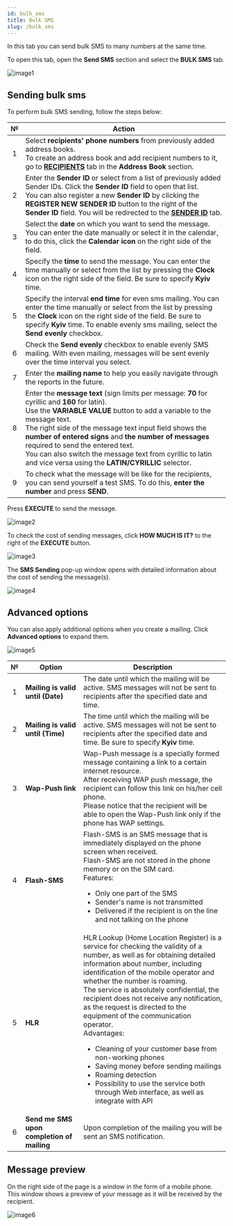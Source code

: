 ```yaml
---
id: bulk_sms
title: Bulk SMS
slug: /bulk_sms
---
```


In this tab you can send bulk SMS to many numbers at the same time.

To open this tab, open the **Send SMS** section and select the **BULK SMS** tab.

![image1](/img/instruction/sms/send_sms/bulk_sms/image1.png)

## Sending bulk sms

To perform bulk SMS sending, follow the steps below:

|  №  | Action |
| :-: | ------ |
| 1 | Select **recipients' phone numbers** from previously added address books. <br/> To create an address book and add recipient numbers to it, go to [**RECIPIENTS**](/docs/instruction/sms/address_book/recipients.md) tab in the **Address Book** section. |
| 2 | Enter the **Sender ID** or select from a list of previously added Sender IDs. Click the **Sender ID** field to open that list. <br/> You can also register a new **Sender ID** by clicking the **REGISTER NEW SENDER ID** button to the right of the **Sender ID** field. You will be redirected to the [**SENDER ID**](/docs/instruction/sms/send_sms/sender_id.md) tab. |
| 3 | Select the **date** on which you want to send the message. You can enter the date manually or select it in the calendar, to do this, click the **Calendar icon** on the right side of the field. |
| 4 | Specify the **time** to send the message. You can enter the time manually or select from the list by pressing the **Clock** icon on the right side of the field. Be sure to specify **Kyiv** time. |
| 5 | Specify the interval **end time** for even sms mailing. You can enter the time manually or select from the list by pressing the **Clock** icon on the right side of the field. Be sure to specify **Kyiv** time. To enable evenly sms mailing, select the **Send evenly** checkbox. |
| 6 | Check the **Send evenly** checkbox to enable evenly SMS mailing. With even mailing, messages will be sent evenly over the time interval you select. |
| 7 | Enter the **mailing name** to help you easily navigate through the reports in the future. |
| 8 | Enter the **message text** (sign limits per message: **70** for cyrillic and **160** for latin). <br/> Use the **VARIABLE VALUE** button to add a variable to the message text. <br/> The right side of the message text input field shows the **number of entered signs** and **the number of messages** required to send the entered text. <br/> You can also switch the message text from cyrillic to latin and vice versa using the **LATIN/CYRILLIC** selector. |
| 9 | To check what the message will be like for the recipients, you can send yourself a test SMS. To do this, **enter the number** and press **SEND**. |

Press **EXECUTE** to send the message.

![image2](/img/instruction/sms/send_sms/bulk_sms/image2.png)

To check the cost of sending messages, click **HOW MUCH IS IT?** to the right of the **EXECUTE** button.

![image3](/img/instruction/sms/send_sms/bulk_sms/image3.png)

The **SMS Sending** pop-up window opens with detailed information about the cost of sending the message(s).

![image4](/img/instruction/sms/send_sms/bulk_sms/image4.png)

## Advanced options

You can also apply additional options when you create a mailing. Click **Advanced options** to expand them.

![image5](/img/instruction/sms/send_sms/bulk_sms/image5.png)

|  №  | Option | Description |
| :-: | ------ | ----------- |
| 1 | **Mailing is valid until (Date)** | The date until which the mailing will be active. SMS messages will not be sent to recipients after the specified date and time. |
| 2 | **Mailing is valid until (Time)** | The time until which the mailing will be active. SMS messages will not be sent to recipients after the specified date and time. Be sure to specify **Kyiv** time. |
| 3 | **Wap-Push link** | Wap-Push message is a specially formed message containing a link to a certain internet resource. <br/> After receiving WAP push message, the recipient can follow this link on his/her cell phone. <br/> Please notice that the recipient will be able to open the Wap-Push link only if the phone has WAP settings. |
| 4 | **Flash-SMS** | Flash-SMS is an SMS message that is immediately displayed on the phone screen when received. <br/> Flash-SMS are not stored in the phone memory or on the SIM card. <br/> Features: <ul><li>Only one part of the SMS</li><li>Sender's name is not transmitted</li><li>Delivered if the recipient is on the line and not talking on the phone</li></ul> |
| 5 | **HLR** | HLR Lookup (Home Location Register) is a service for checking the validity of a number, as well as for obtaining detailed information about number, including identification of the mobile operator and whether the number is roaming. <br/> The service is absolutely confidential, the recipient does not receive any notification, as the request is directed to the equipment of the communication operator. <br/> Advantages: <ul><li>Cleaning of your customer base from non-working phones</li><li>Saving money before sending mailings</li><li>Roaming detection</li><li>Possibility to use the service both through Web interface, as well as integrate with API</li></ul> |
| 6 | **Send me SMS upon completion of mailing** | Upon completion of the mailing you will be sent an SMS notification. |

## Message preview

On the right side of the page is a window in the form of a mobile phone. This window shows a preview of your message as it will be received by the recipient.

![image6](/img/instruction/sms/send_sms/bulk_sms/image6.png)
